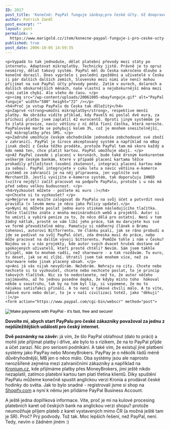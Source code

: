 ```yaml
---
ID: 2017
post_title: 'Konečně: PayPal funguje i&nbsp;pro české účty. Už doopravdy!'
author: Patrick Zandl
post_excerpt: ""
layout: post
permalink: >
  https://www.marigold.cz/item/konecne-paypal-funguje-i-pro-ceske-ucty-uz-doopravdy
published: true
post_date: 2006-10-05 14:59:35
---
```

	<p>Vypadá to tak jednoduše, dělat platební převody mezi státy po internetu. Adaptovat mikroplatby. Technicky jistě. Právně je to opruz nesmírný, dělat takový systém. PayPal měl do Česka nakročeno dlouho a konečně dorazil. Dnes vypršelo i poslední zpoždění a uživatelé v Česku (i pár dalších dalších zemích, Slovensko mezi nimi ale není) mohou přijímat na své PayPal účty převody peněz. Zatím v eurech, dolarech a dalších obskurnějších měnách, naše vlastní a nejobskurnější měna mezi nimi zatím chybí. Ale všeho do času. </p>
	<p><img src="/wp-content/uploads/20061005-ebayfunguje.gif" alt="PayPal funguje" width="500" height="72" /></p>
	<h4>Proč je vstup PayPalu do Česka tak důležitý</h4>
	<p>Zaprvé <strong>umožní mikroplatby</strong>, respektive menší platby. Na obrázku vidíte příklad, kdy PavelS mi poslal dvě eura, za příchozí platbu jsem zaplatil 42 eurocentů. Oproti jiným systémům je to zlatá provize, navíc většinu z ní dělá fixní částka, která neroste. PayPalovské marže se pohybují kolem 3%, což je mnohem snesitelnější, než mikroplatby přes SMS. </p>
	<p>Zadruhé umožňuje českým obchodníkům jednoduše zobchodovat své zboží v zahraničí. PayPal je široce akceptovaný systém a například na eBay jinak zboží z Česka těžko prodáte, protože PayPal tam má skoro každý a kdo nemá ten, chce platit kartou. PayPal umožňuje obojí. </p>
	<p>Až PayPal zavede i placení v korunách, bude také drsným konkurentem veškerým českým bankám, které v případě placení kartama těžce prokadily příležitost (osobní zkušenost, integraci placení kartou mám za sebou). PayPal integrujete v cuku letu a navíc většina e-komerce systémů ze zahraničí je na něj připravena, jen vyplníte své MerchantID. Jestli vyvíjíte e-komerce systém, tak doporučuju IHNED (=zítra nejdýl) začít pracovat na podpoře PayPalu, protože i u nás má před sebou velkou budoucnost. </p>
	<h4>Vyzkoušet můžete - pošlete mi euro :)</h4>
	<p>Chcete si to vyzkoušet? </p>
	<p>Nejprve se musíte zalogovat do PayPalu na svůj účet a potvrdit nová pravidla (v levém menu je něco jako Policy update).</p>
	<p>Nyní mi můžete poslat jedno euro stiskem následujícího tlačítka. Tohle tlačítko znáte z mnoha mezinárodních webů a projektů. Autor si ho umístí a vybírá peníze za to, že něco dělá pro ostatní. Není v tom žádný nátlak, prostě se vám líbí jeho práce, tak mu darujete kus své ve formě převoditelné měny. Pamatuju si nádherný článek o Bramu Cohenovi, autorovi BitTorrentu. Ve článku psali, jak se ráno probudí a jde se podívat na svůj PayPal účet, zda dneska musí do práce, nebo může pracovat na dalším vývoji bittorentu. Pomůže tohle i nám v Česku? Najdou se i u nás projekty, kde autor svých dvacet hrušek dostane od spokojených uživatelů, kteří prostě chtěli? Nevím. Sám jsem takhle přispěl, mám to mnohem radši, než shareware - a tak rozdávám. Tu euro, tu deset, jak se mi zlíbí. Utratil jsem tak mnohem více, než za shareware nebo jinak placený obsah. </p>
	<p>Ani já vás nijak nevydírám. Nežebrám. Nehraju na city. Chcete nebo nechcete si to vyzkoušet, chcete nebo nechcete poslat, to je princip takových tlačítek. Nic za to nedostanete, než to, že autor něčeho zajímavého, až ho jednou posedne depka, že kdyby místo toho  hákoval někde u soustruhu, tak by na tom byl líp, si vzpomene, že mu to nějakou satisfakci přináší. A to není v takové chvíli málo. A to víte, takové euro nebo dolar, to je v naší civilizaci totéž, jako "děkuji" :)</p>
	<form action="https://www.paypal.com/cgi-bin/webscr" method="post">
<input type="hidden" name="cmd" value="_xclick" />
<input type="hidden" name="business" value="patrick.zandl@marigold.cz" />
<input type="hidden" name="item_name" value="Marigold.cz" />
<input type="hidden" name="item_number" value="1" />
<input type="hidden" name="amount" value="1.00" />
<input type="hidden" name="no_shipping" value="2" />
<input type="hidden" name="no_note" value="1" />
<input type="hidden" name="currency_code" value="EUR" />
<input type="hidden" name="tax" value="0" />
<input type="hidden" name="lc" value="CZ" />
<input type="hidden" name="bn" value="PP-DonationsBF" />
<input type="image" src="https://www.paypal.com/en_US/i/btn/x-click-but21.gif"  name="submit" alt="Make payments with PayPal - it's fast, free and secure!" />
<img alt=""  src="https://www.paypal.com/en_US/i/scr/pixel.gif" width="1" height="1" />
</form>
	<p><strong>Dovolte mi, abych start PayPalu pro české zákazníky považoval za jednu z nejdůležitějších událostí pro český internet.</strong> </p>
	<p><strong>Dvě poznámky na závěr:</strong> já vím, že šlo PayPal oblafnout (dalo to práci) a mohli jste přijímat platby i dříve, ale bylo to s rizikem, že na to PayPal příjde a účet zarazí. Nic pro seriosní podnikání. A také vím, že existují jiné platbení systémy jako PayPay nebo MoneyBrokers. PayPay je o několik řádů méně důvěryhodnější, MB jen o něco málo. Oba systémy jsou ale naprosto nerozšířené zejména mezi zahraničními zákazníky a například na <a href="http://www.kronium.cz">Kronium.cz</a>, kde přijímáme platby přes MoneyBrokers, jimi ještě nikdo nezaplatil, zatímco platební kartou tam platí třetina klientů. Díky spuštění PayPalu můžeme konečně spustit anglickou verzi Kronia a prodávat české hodinky do světa. Jak to bylo snadné - registrovali jsme si shop na <a href="http://shopify.com/">Shopify.com</a> a nyní k němu jen přidáme PayPal Business Account.
</p>
	<p>A ještě jedna doplňková informace. Víte, proč je mi na kulové procesing platebních karet od českých bank na anglickou verzi shopu? protože neumožňuje příjem plateb z karet vystavených mimo ČR (a možná ještě tam je SR). Proč? Prý podvody. Tož tak. Moc lepších řešení, než PayPal, není. Tedy, nevím o žádném jiném :)
</p>